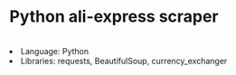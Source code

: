 # Python ali-express scraper 
<br/>
<li>Language: Python</li>
<li>Libraries: requests, BeautifulSoup, currency_exchanger</li>
